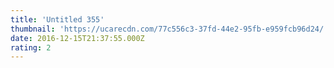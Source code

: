 ```yaml
---
title: 'Untitled 355'
thumbnail: 'https://ucarecdn.com/77c556c3-37fd-44e2-95fb-e959fcb96d24/'
date: 2016-12-15T21:37:55.000Z
rating: 2
---
```

